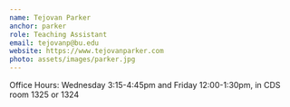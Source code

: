 ```yaml
---
name: Tejovan Parker
anchor: parker
role: Teaching Assistant
email: tejovanp@bu.edu
website: https://www.tejovanparker.com
photo: assets/images/parker.jpg
---
```


Office Hours: Wednesday 3:15-4:45pm and Friday 12:00-1:30pm, in CDS room 1325 or 1324
